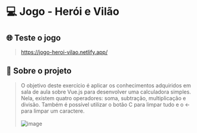 # 💻 Jogo - Herói e Vilão

## 🌐 Teste o jogo
> https://jogo-heroi-vilao.netlify.app/

## 📜 Sobre o projeto 
> O objetivo deste exercício é aplicar os conhecimentos adquiridos em sala de aula sobre Vue.js para desenvolver uma calculadora simples. Nela, existem quatro operadores: soma, subtração, multiplicação e divisão. Também é possível utilizar o botão C para limpar tudo e o <- para limpar um  caractere. <br /><br />
> ![image](https://github.com/luizfelipesoarees/Calculadora/assets/141787273/cf7994bc-2673-496a-ab2c-524298adf4e2)

